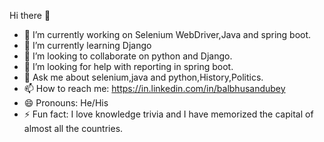 Hi there 👋


- 🔭 I’m currently working on Selenium WebDriver,Java and spring boot.
- 🌱 I’m currently learning Django
- 👯 I’m looking to collaborate on python and Django.
- 🤔 I’m looking for help with reporting in spring boot.
- 💬 Ask me about selenium,java and python,History,Politics.
- 📫 How to reach me: https://in.linkedin.com/in/balbhusandubey
- 😄 Pronouns: He/His
- ⚡ Fun fact: I love knowledge trivia and I have memorized the capital of almost all the countries. 
